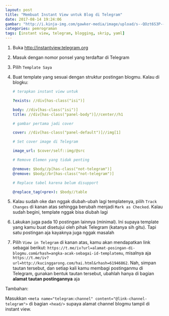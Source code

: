 ```yaml
---
layout: post
title: "Membuat Instant View untuk Blog di Telegram"
date: 2017-08-14 19:24:06
gambar: "http://i.kinja-img.com/gawker-media/image/upload/s--QOzt6S3P--/c_scale,fl_progressive,q_80,w_800/1483549890244134466.jpg"
categories: pemrograman
tags: [instant view, telegram, blogging, skrip, yaml]
---
```


1. Buka <http://instantview.telegram.org>
2. Masuk dengan nomor ponsel yang terdaftar di Telegram
3. Pilih `Template Saya`
4. Buat template yang sesuai dengan struktur postingan blogmu. Kalau di blogku:

    ```yaml
    # terapkan instant view untuk

    ?exists: //div[has-class("isi")]

    body: //div[has-class("isi")]
    title: //div[has-class("panel-body")]//center//h1

    # gambar pertama jadi cover

    cover: //div[has-class("panel-default")]//img[1]

    # Set cover image di Telegram

    image_url: $cover/self::img/@src

    # Remove Elemen yang tidak penting

    @remove: $body//p[has-class("not-telegram")]
    @remove: $body//br[has-class("not-telegram")]

    # Replace tabel karena belum disupport

    @replace_tag(<pre>): $body//table
    ```

5. Kalau sudah oke dan nggak diubah-ubah lagi templatenya, pilih `Track Changes` di kanan atas sehingga berubah menjadi `Mark as Checked`. Kalau sudah begini, template nggak bisa diubah lagi
6. Lakukan juga pada 10 postingan lainnya (minimal). Ini supaya template yang kamu buat disetujui oleh pihak Telegram (katanya sih gitu). Tapi satu postingan aja kayaknya juga nggak masalah
7. Pilih `View in Telegram` di kanan atas, kamu akan mendapatkan link sebagai berikut: `https://t.me/iv?url=alamat-posingan-di-blogmu.com&rhash=angka-acak-sebagai-id-templatemu`, misalnya aja `https://t.me/iv?url=http://kucinggarong.com/hai.html&rhash=61946862`. Nah, simpan tautan tersebut, dan setiap kali kamu membagi postinganmu di Telegram, gunakan bentuk tautan tersebut, ubahlah hanya di bagian __alamat tautan postingannya__ aja

Tambahan:

Masukkan `<meta name="telegram:channel" content="@link-channel-telegram">` di bagian `<head/>` supaya alamat channel blogmu tampil di instant view.